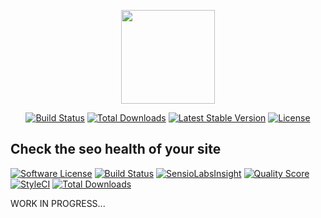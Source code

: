 <p align="center"><a href="https://laravel.com" target="_blank"><img width="150"src="https://laravel.com/laravel.png"></a></p>

<p align="center">
<a href="https://travis-ci.org/laravel/framework"><img src="https://travis-ci.org/laravel/framework.svg" alt="Build Status"></a>
<a href="https://packagist.org/packages/laravel/framework"><img src="https://poser.pugx.org/laravel/framework/d/total.svg" alt="Total Downloads"></a>
<a href="https://packagist.org/packages/laravel/framework"><img src="https://poser.pugx.org/laravel/framework/v/stable.svg" alt="Latest Stable Version"></a>
<a href="https://packagist.org/packages/laravel/framework"><img src="https://poser.pugx.org/laravel/framework/license.svg" alt="License"></a>
</p>

## Check the seo health of your site

[![Software License](https://img.shields.io/badge/license-MIT-brightgreen.svg?style=flat-square)](LICENSE.md)
[![Build Status](https://img.shields.io/travis/spatie/seo-tool/master.svg?style=flat-square)](https://travis-ci.org/spatie/seo-tool)
[![SensioLabsInsight](https://img.shields.io/sensiolabs/i/xxx.svg?style=flat-square)](https://insight.sensiolabs.com/projects/xxx)
[![Quality Score](https://img.shields.io/scrutinizer/g/spatie/seo-tool.svg?style=flat-square)](https://scrutinizer-ci.com/g/spatie/seo-tool)
[![StyleCI](https://styleci.io/repos/76888592/shield?branch=master)](https://styleci.io/repos/76888592)
[![Total Downloads](https://img.shields.io/packagist/dt/spatie/seo-tool.svg?style=flat-square)](https://packagist.org/packages/spatie/seo-tool)

WORK IN PROGRESS...